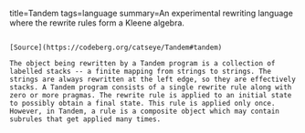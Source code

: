 title=Tandem
tags=language
summary=An experimental rewriting language where the rewrite rules form a Kleene algebra. 
~~~~~~

[Source](https://codeberg.org/catseye/Tandem#tandem)

The object being rewritten by a Tandem program is a collection of labelled stacks -- a finite mapping from strings to strings. The strings are always rewritten at the left edge, so they are effectively stacks. A Tandem program consists of a single rewrite rule along with zero or more pragmas. The rewrite rule is applied to an initial state to possibly obtain a final state. This rule is applied only once. However, in Tandem, a rule is a composite object which may contain subrules that get applied many times.
